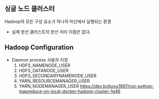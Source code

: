 ## 싱글 노드 클러스터
Hadoop의 모든 구성 요소가 하나의 머신에서 실행되는 환경
- 실제 분산 클러스트의 분산 처리 이점은 없다.
## Hadoop Configuration
- Daemon process 사용자 지정
	1. HDFS_NAMENODE_USER
	2. HDFS_DATANODE_USER
	3. HDFS_SECONDARYNAMENODE_USER
	4. YARN_RESOURCEMANAGER_USER
	5. YARN_NODEMANAGER_USER
https://dev.to/boyu1997/run-python-mapreduce-on-local-docker-hadoop-cluster-1g46
